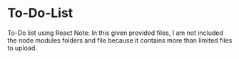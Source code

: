 # To-Do-List
To-Do list using React
Note: In this given provided files, I am not included the node modules folders and file because it contains more than limited files to upload.
